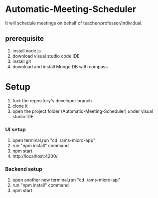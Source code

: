 # Automatic-Meeting-Scheduler
It will schedule meetings on behalf of teacher/professor/individual.


## prerequisite
1) install node js
2) download visual studio code IDE
3) install git
4) download and install Mongo DB with compass


# Setup

1) fork the repository's developer branch
2) clone it
3) open the project folder (Automatic-Meeting-Scheduler) under visual studio IDE.

### UI setup 

1) open terminal,run "cd .\ams-micro-app\"
2) run "npm install" command
3) npm start
4) http://localhost:4200/

### Backend setup

1) open another new terminal,run "cd .\ams-micro-api\"
2) run "npm install" command
3) npm start






